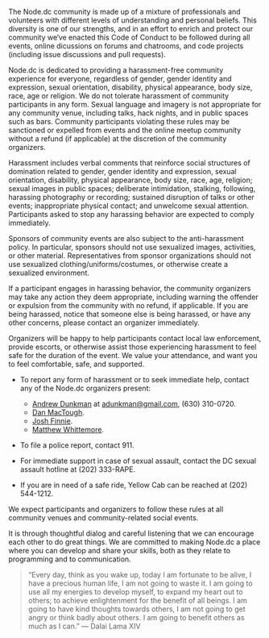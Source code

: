 The Node.dc community is made up of a mixture of professionals and volunteers with different levels of understanding and personal beliefs. This diversity is one of our strengths, and in an effort to enrich and protect our community we‘ve enacted this Code of Conduct to be followed during all events, online dicussions on forums and chatrooms, and code projects (including issue discussions and pull requests).

Node.dc is dedicated to providing a harassment-free community experience for everyone, regardless of gender, gender identity and expression, sexual orientation, disability, physical appearance, body size, race, age or religion. We do not tolerate harassment of community participants in any form. Sexual language and imagery is not appropriate for any community venue, including talks, hack nights, and in public spaces such as bars. Community participants violating these rules may be sanctioned or expelled from events and the online meetup community without a refund (if applicable) at the discretion of the community organizers.

Harassment includes verbal comments that reinforce social structures of domination related to gender, gender identity and expression, sexual orientation, disability, physical appearance, body size, race, age, religion; sexual images in public spaces; deliberate intimidation, stalking, following, harassing photography or recording; sustained disruption of talks or other events; inappropriate physical contact; and unwelcome sexual attention. Participants asked to stop any harassing behavior are expected to comply immediately.

Sponsors of community events are also subject to the anti-harassment policy. In particular, sponsors should not use sexualized images, activities, or other material. Representatives from sponsor organizations should not use sexualized clothing/uniforms/costumes, or otherwise create a sexualized environment.

If a participant engages in harassing behavior, the community organizers may take any action they deem appropriate, including warning the offender or expulsion from the community with no refund, if applicable. If you are being harassed, notice that someone else is being harassed, or have any other concerns, please contact an organizer immediately.

Organizers will be happy to help participants contact local law enforcement, provide escorts, or otherwise assist those experiencing harassment to feel safe for the duration of the event. We value your attendance, and want you to feel comfortable, safe, and supported.

- To report any form of harassment or to seek immediate help, contact any of the Node.dc organizers present:

  - [Andrew Dunkman](http://www.meetup.com/node-dc/members/17692571/) at adunkman@gmail.com, (630) 310-0720.
  - [Dan MacTough](http://www.meetup.com/node-dc/members/55166232/).
  - [Josh Finnie](http://www.meetup.com/node-dc/members/26710252/).
  - [Matthew Whittemore](http://www.meetup.com/node-dc/members/10832656/).

- To file a police report, contact 911.

- For immediate support in case of sexual assault, contact the DC sexual assault hotline at (202) 333-RAPE.

- If you are in need of a safe ride, Yellow Cab can be reached at (202) 544-1212.

We expect participants and organizers to follow these rules at all community venues and community-related social events.

It is through thoughtful dialog and careful listening that we can encourage each other to do great things. We are committed to making Node.dc a place where you can develop and share your skills, both as they relate to programming and to communication.

> “Every day, think as you wake up, today I am fortunate to be alive, I have a precious human life, I am not going to waste it. I am going to use all my energies to develop myself, to expand my heart out to others; to achieve enlightenment for the benefit of all beings. I am going to have kind thoughts towards others, I am not going to get angry or think badly about others. I am going to benefit others as much as I can.” ― Dalai Lama XIV

